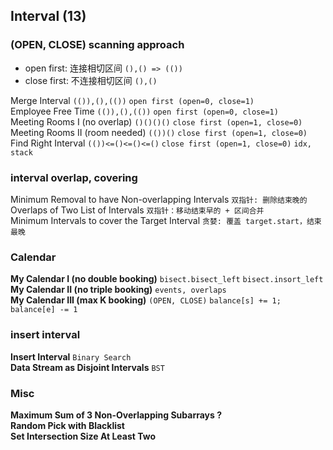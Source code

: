 ## Interval (13)

### (OPEN, CLOSE) scanning approach
* open first: 连接相切区间 `(),() => (())`
* close first: 不连接相切区间 `(),()`

Merge Interval `(()),(),(())` `open first (open=0, close=1)`    
Employee Free Time `(()),(),(())` `open first (open=0, close=1)`    
Meeting Rooms I (no overlap) `()()()()` `close first (open=1, close=0)`       
Meeting Rooms II (room needed) `(())()` `close first (open=1, close=0)`     
Find Right Interval `(())<=()<=()<=()` `close first (open=1, close=0)` `idx, stack`                     

### interval overlap, covering
Minimum Removal to have Non-overlapping Intervals  `双指针: 删除结束晚的`            
Overlaps of Two List of Intervals `双指针：移动结束早的 + 区间合并`                          
Minimum Intervals to cover the Target Interval `贪婪: 覆盖 target.start，结束最晚`       

### Calendar
**My Calendar I (no double booking)**  `bisect.bisect_left` `bisect.insort_left`          
**My Calendar II (no triple booking)**  `events, overlaps`                 
**My Calendar III (max K booking)**  `(OPEN, CLOSE)` `balance[s] += 1; balance[e] -= 1`                

### insert interval
**Insert Interval**  `Binary Search`                
**Data Stream as Disjoint Intervals**  `BST`    

### Misc
**Maximum Sum of 3 Non-Overlapping Subarrays ?**                   
**Random Pick with Blacklist**                    
**Set Intersection Size At Least Two**                   
